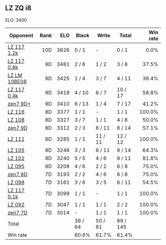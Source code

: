 ## LZ ZQ i8 ##

ELO: 3400

Opponent | Rank | ELO | Black | Write | Total | Win rate
---------|-----:|----:|-------|-------|-------|-------:
[LZ 117 1.2k](LZ%20117%201.2k.md) | 10D | 3626 | 0 / 1 | - | 0 / 1 | 0.0%
[LZ 117 0.8k](LZ%20117%200.8k.md) | 9D | 3481 | 2 / 6 | 1 / 2 | 3 / 8 | 37.5%
[LZ LM 10BE08](LZ%20LM%2010BE08.md) | 9D | 3425 | 1 / 4 | 3 / 7 | 4 / 11 | 36.4%
[LZ 117 0.4k](LZ%20117%200.4k.md) | 9D | 3418 | 4 / 10 | 6 / 7 | 10 / 17 | 58.8%
[zen7 9D+](zen7%209D+.md) | 9D | 3410 | 6 / 13 | 1 / 4 | 7 / 17 | 41.2%
[LZ 116](LZ%20116.md) | 8D | 3377 | 1 / 1 | - | 1 / 1 | 100.0%
[LZ 108](LZ%20108.md) | 8D | 3327 | 3 / 7 | 1 / 1 | 4 / 8 | 50.0%
[zen7 9D](zen7%209D.md) | 8D | 3312 | 2 / 3 | 6 / 11 | 8 / 14 | 57.1%
[LZ 111](LZ%20111.md) | 8D | 3285 | 1 / 1 | 11 / 11 | 12 / 12 | 100.0%
[LZ 105](LZ%20105.md) | 8D | 3248 | 3 / 3 | 6 / 11 | 9 / 14 | 64.3%
[LZ 102](LZ%20102.md) | 8D | 3240 | 5 / 5 | 4 / 6 | 9 / 11 | 81.8%
[LZ 095](LZ%20095.md) | 8D | 3208 | 4 / 6 | 2 / 2 | 6 / 8 | 75.0%
[zen7 8D](zen7%208D.md) | 7D | 3193 | 2 / 2 | 4 / 6 | 6 / 8 | 75.0%
[LZ 098](LZ%20098.md) | 7D | 3161 | 3 / 6 | 3 / 5 | 6 / 11 | 54.5%
[LZ 117 0.1k](LZ%20117%200.1k.md) | 7D | 3099 | 1 / 1 | - | 1 / 1 | 100.0%
[LZ 092](LZ%20092.md) | 7D | 3047 | 1 / 1 | 1 / 1 | 2 / 2 | 100.0%
[zen7 7D](zen7%207D.md) | 7D | 3014 | - | 1 / 1 | 1 / 1 | 100.0%
Total | | | 39 / 64 | 50 / 81 | 89 / 145 | 
Win rate| | | 60.9% | 61.7% | 61.4% | 
